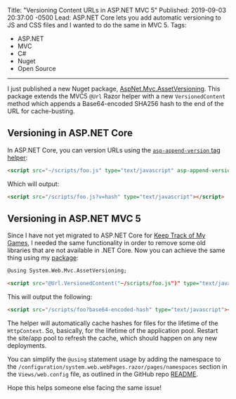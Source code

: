 Title: "Versioning Content URLs in ASP.NET MVC 5"
Published: 2019-09-03 20:37:00 -0500
Lead: ASP.NET Core lets you add automatic versioning to JS and CSS files and I wanted to do the same in MVC 5.
Tags:
- ASP.NET
- MVC
- C#
- Nuget
- Open Source
---

I just published a new Nuget package, [AspNet.Mvc.AssetVersioning](https://www.nuget.org/packages/AspNet.Mvc.AssetVersioning). This package extends the MVC5 `@Url` Razor helper with a new `VersionedContent` method
which appends a Base64-encoded SHA256 hash to the end of the URL for cache-busting.

## Versioning in ASP.NET Core

In ASP.NET Core, you can version URLs using the [`asp-append-version` tag helper](https://docs.microsoft.com/en-us/aspnet/core/mvc/views/tag-helpers/built-in/image-tag-helper?view=aspnetcore-2.2#asp-append-version):

```html
<script src="~/scripts/foo.js" type="text/javascript" asp-append-version="true"></script>
```

Which will output:

```html
<script src="/scripts/foo.js?v=hash" type="text/javascript"></script>
```

## Versioning in ASP.NET MVC 5

Since I have not yet migrated to ASP.NET Core for [Keep Track of My Games](https://ktomg.com), I needed the same functionality in order to remove some old libraries that are not available in .NET Core. Now you can achieve the same thing using my [package](https://www.nuget.org/packages/AspNet.Mvc.AssetVersioning):

```html
@using System.Web.Mvc.AssetVersioning;

<script src="@Url.VersionedContent("~/scripts/foo.js")" type="text/javascript"></script>
```

This will output the following:

```html
<script src="/scripts/foo?base64-encoded-hash" type="text/javascript"></script>
```

The helper will automatically cache hashes for files for the lifetime of the `HttpContext`. So, basically, for the lifetime of the application pool. Restart the site/app pool to refresh the cache, which should happen on any new deployments.

You can simplify the `@using` statement usage by adding the namespace to the `/configuration/system.web.webPages.razor/pages/namespaces` section in the `Views/web.config` file, as outlined in the GitHub repo [README](https://github.com/kamranayub/aspnetmvc5-asset-versioning).

Hope this helps someone else facing the same issue!